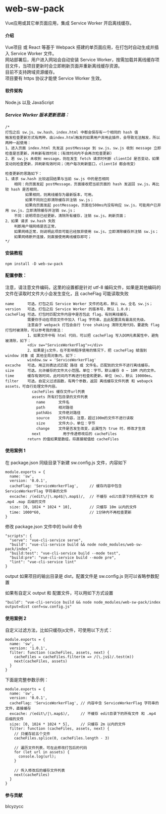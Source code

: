 # web-sw-pack

Vue应用或其它单页面应用，集成 Service Worker 开启离线缓存。<br>

#### 介绍

Vue项目 或 React 等基于 Webpack 搭建的单页面应用，在打包时自动生成并插入 Service Worker 文件。<br>
网站部署后，用户进入网站会自动安装 Service Worker，按需加载并离线缓存项目文件，当项目更新时会立即刷新页面并重新离线缓存资源。<br>
目前不支持跨域资源缓存。<br>
项目要有 https 协议才能使 Service Worker 生效。<br>


#### 软件架构

Node.js 以及 JavaScript


##### Service Worker 版本更新思路：
```
/*
打包之后 sw.js、sw.hash、index.html 中都会保存有一个相同的 hash 值
触发检查更新方式有两种，由index.html触发的如果用户弃用此插件，会导致无法触发，所以两种一起使用：
1、进入页面 index.html 先发送 postMessage 到 sw.js，sw.js 收到 message 立即检查是否更新，并刷新有效时间；（有效时间内不会再次检查更新）
2、若 sw.js 未收到 message，则在发生 fetch 请求时判断 clientId 是否变动，如果变动则检查更新，并刷新有效时间；（用户每次刷新窗口，clientId 都会改变）

检查更新的思路如下：
1、请求 sw.hash 比较返回结果与当前 sw.js 中的是否相同
    相同：向页面发起 postMessage，页面接收把当前页面的 hash 发送回 sw.js，再比较 hash 是否相同，
         如果相同，则离线缓存为最新版本，可用。
         如果不同则立即清除缓存并注销 sw.js；
         如果向页面发起 postMessage，页面在500ms内没有响应 sw.js，可能用户已弃用 sw.js，立即清除缓存并注销 sw.js；
    不同：说明项目已经更新，清除所有缓存，注销 sw.js，刷新页面；
2、如果 请求 sw.hash 失败
    判断用户端网络是否正常，
    如果网络正常，则说明此项目可能已经放弃使用 sw.js，立即清除缓存并注销 sw.js；
    如果网络断开连接，则直接使用离线缓存即可；
*/
```

#### 安装教程
```
npm install -D web-sw-pack
```


#### 配置参数：

注意，请注意文件编码，这里的设置都是针对 utf-8 编码文件，如果是其他编码的文件在读取时文件大小会发生变化，且 cacheFlag 可能读取失败

```
name      可选，打包之后 Service Worker 文件的名称，默认 sw，全名 sw.js；
version   可选，打包之后 Service Worker 的版本号，默认 1.0.0；
cacheFlag 可选，打包时匹配文件内容中是否包此 flag，有则离线缓存。
          需要你手动在项目文件中加入 flag 字符串，且此配置具有最高优先级。
          注意由于 webpack 打包会自行 tree shaking 清除无用代码，要避免 flag 打包时被清除，可以参考我的做法：
          1、如果文件中有 html 代码，可以把 cacheFlag 写入DOM元素属性中，避免被清除，如下：
          <div sw="ServiceWorkerFlag"></div>
          2、如果是js文件，在不影响程序使用的情况下，把 cacheFlag 赋值到 window 对象 或 其他全局对象内，如下：
          window.sw = 'ServiceWorkerFlag'
excache   可选，用正则表达式匹配 路径 或 文件名，匹配到的文件不进行离线缓存。
size      可选，允许缓存的文件大小范围。单位：字节。默认缓存 0 ~ 10M 内的文件。
time      缓存有效时间，此时间内不再进行检查和更新。单位（ms），默认 10000ms。
filter    可选，自定义过滤函数，有两个参数，返回 离线缓存文件列表 和 webapck assets，可自行处理文件内容。
            cacheFiles 缓存文件url列表
            assets 所有打包目录的文件列表
              name      文件名
              path      相对路径
              pathAbs   文件绝对路径
              source    文件内容，注意，超过100m的文件不进行读取
              size      文件大小，单位：字节
              change    文件是否发生改变，此属性为 true 时，修改才生效
            next          用于传递修改后的 cacheFiles
          return 的值如果是数组，将直接赋值给 cacheFiles
```


#### 使用案例 1

在 package.json 同级目录下新建 sw.config.js 文件，内容如下

```
module.exports = {
  name: 'sw',
  version: '0.0.1',
  cacheFlag: 'ServiceWorkerFlag',     // 缓存内容中包含 ServiceWorkerFlag 字符串的文件
  excache: /(edit\/|\.mp4$|\.map$)/,  // 不缓存 edit目录下的所有文件 和 .mp4 .map 后缀的文件
  size: [0, 1024 * 1024 * 10],        // 只缓存 10m 以内的文件
  time: 1000*60,                      // 1分钟内不再检查更新
}
```
修改 package.json 文件中的 build 命令

```
"scripts": {
  "serve": "vue-cli-service serve",
  "build": "vue-cli-service build && node node_modules/web-sw-pack/index",
  "build:test": "vue-cli-service build --mode test",
  "build:pre": "vue-cli-service build --mode pre",
  "lint": "vue-cli-service lint"
}
```


output 如果项目的输出目录是 dist，配置文件是 sw.config.js 则可以省略参数配置

如果有自定义 output 和 配置文件，可以用如下方式设置
```
"build": "vue-cli-service build && node node_modules/web-sw-pack/index output=dist conf=sw.config.js"
```


#### 使用案例 2

自定义过滤方法，比如只缓存js文件，可使用以下方式：

```
module.exports = {
  name: 'sw',
  version: '1.0.1',
  filter: function (cacheFiles, assets, next) {
    cacheFiles = cacheFiles.filter(m => /(\.js$)/.test(m))
    next(cacheFiles, assets)
  }
}
```


下面是完整参数示例：

```
module.exports = {
  name: 'sw',
  version: '0.0.1',
  cacheFlag: 'ServiceWorkerFlag', // 内容中含 ServiceWorkerFlag 字符串的文件，直接缓存
  excache: /(edit\/|\.map$)/,     // 不缓存 edit目录下的所有文件 和 .mp4 后缀的文件
  size: [0, 1024 * 1024 * 5],     // 只缓存 2m 以内的文件
  filter: function (cacheFiles, assets, next) {
    // 只缓存前五个文件
    cacheFiles.splice(0, cacheFiles.length - 3)

    // 遍历文件列表，可在此修改打包后的代码
    for (let url in assets) {
      console.log(url);
    }

    // 传入修改后的缓存文件列表
    next(cacheFiles)
  }
}
```


#### 参与贡献
blcyzycc

